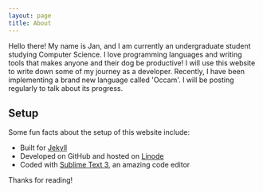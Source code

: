 ```yaml
---
layout: page
title: About
---
```


Hello there! My name is Jan, and I am currently an undergraduate student studying Computer Science. I love programming languages and writing tools that makes anyone and their dog be productive! I will use this website to write down some of my journey as a developer. Recently, I have been implementing a brand new language called 'Occam'. I will be posting regularly to talk about its progress.

## Setup

Some fun facts about the setup of this website include:

* Built for [Jekyll](http://jekyllrb.com)
* Developed on GitHub and hosted on [Linode](https://linode.com)
* Coded with [Sublime Text 3](http://sublimetext.com), an amazing code editor

Thanks for reading!
